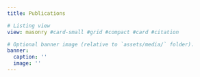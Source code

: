 ```yaml
---
title: Publications

# Listing view
view: masonry #card-small #grid #compact #card #citation

# Optional banner image (relative to `assets/media/` folder).
banner:
  caption: ''
  image: ''
---
```

